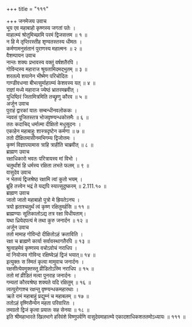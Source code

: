 +++
title = "१११"

+++
जनमेजय उवाच  
भूय एव महाबाहो कृष्णस्य जगतां पतेः ।  
माहात्म्यं श्रोतुमिच्छामि परमं द्विजसत्तम ॥ १ ॥  
न हि मे तृप्तिरस्तीह शृण्वतस्तस्य धीमतः ।  
कर्मणामनुसंतानं पुराणस्य महात्मनः ॥ २ ॥  
वैशम्पायन उवाच  
नान्तः शक्यः प्रभावस्य वक्तुं वर्षशतैरपि ।  
गोविन्दस्य महाराज श्रूयतामिदमद्भुतम् ॥ ३ ॥  
शरतल्पे शयानेन भीष्मेण परिचोदितः ।  
गाण्डीवधन्वा बीभत्सुर्माहात्म्यं केशवस्य यत् ॥ ४ ॥  
राज्ञां मध्ये महाराज ज्येष्ठं भ्रातरमब्रवीत् ।  
युधिष्ठिरं जितामित्रमिति तच्छ्रृणु कौरव ॥ ५ ॥  
अर्जुन उवाच  
पुराहं द्वारकां यातः सम्बन्धीनवलोककः ।  
न्यवसं पूजितस्तत्र भोजवृष्ण्यन्धकोत्तमैः ॥ ६ ॥  
ततः कदाचिद् धर्मात्मा दीक्षितो मधुसूदनः ।  
एकाहेन महाबाहुः शास्त्रदृष्टेन कर्मणा ॥ ७ ॥  
ततो दीक्षितमासीनमभिगम्य द्विजोत्तमः ।  
कृष्णं विज्ञापयामास त्राहि त्राहीति चाब्रवीत् ॥ ८ ॥  
ब्राह्मण उवाच  
रक्षाधिकारो भवतः परित्रायस्व मां विभो ।  
चतुर्थांशं हि धर्मस्य रक्षिता लभते फलम् ॥ ९ ॥  
वासुदेव उवाच  
न भेतव्यं द्विजश्रेष्ठ रक्षामि त्वां कुतो भयम् ।  
ब्रूहि तत्त्वेन भद्रं ते यद्यपि स्यात्सुदुष्करम् ॥ 2.111.१० ॥  
ब्राह्मण उवाच  
जातो जातो महाबाहो पुत्रो मे ह्रियतेऽनघ ।  
त्रयो हृताश्चतुर्थं त्वं कृष्ण रक्षितुमर्हसि ॥ ११ ॥  
ब्राह्मण्याः सूतिकालोऽद्य तत्र रक्षा विधीयताम्।  
यथा ध्रियेदपत्यं मे तथा कुरु जनार्दन ॥ १२ ॥  
अर्जुन उवाच  
ततो मामाह गोविन्दो दीक्षितोऽहं क्रताविति ।  
रक्षा च ब्राह्मणे कार्या सर्वावस्थागतैरपि ॥ १३ ॥  
श्रुत्वाहमेवं कृष्णस्य वचोऽवोचं नराधिप ।  
मां नियोजय गोविन्द रक्षिष्येऽहं द्विजं भयात्॥ १४ ॥  
इत्युक्तः स स्मितं कृत्वा मामुवाच जनार्दनः ।  
रक्षसीत्येवमुक्तस्तु व्रीडितोऽस्मि नराधिप ॥ १५ ॥  
ततो मां व्रीडितं मत्वा पुनराह जनार्दनः ।  
गम्यतां कौरवश्रेष्ठ शक्यते यदि रक्षितुम् ॥ १६ ॥  
त्वत्पुरोगाश्च रक्षन्तु वृष्ण्यन्धकमहारथाः ।  
ऋते रामं महाबाहुं प्रद्युम्नं च महाबलम् ॥ १७ ॥  
ततोऽहं वृष्णिसैन्येन महता परिवारितः ।  
तमग्रतो द्विजं कृत्वा प्रयातः सह सेनया ॥ १८ ॥  
इति श्रीमहाभारते खिलभागे हरिवंशे विष्णुपर्वणि वासुदेवमाहात्म्ये एकादशाधिकशततमोऽध्यायः ॥ १११ ॥